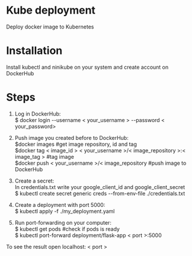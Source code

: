 Kube deployment
=======

Deploy docker image to Kubernetes  

Installation
=======
Install kubectl and ninikube on your system and create account on DockerHub  

Steps
=======
1. Log in DockerHub:  
$ docker login --username < your_username > --password < your_password>  

2. Push image you created before to DockerHub:  
$docker images #get image repository, id and tag  
$docker tag < image_id > < your_username >/< image_repository >:< image_tag > #tag image  
$docker push < your_username >/< image_repository  #push image to DockerHub  

3. Create a secret:  
In credentials.txt write your google_client_id and google_client_secret  
$ kubectl create secret generic creds --from-env-file ./credentials.txt  

4. Create a deployment with port 5000:  
$ kubectl apply -f ./my_deployment.yaml  

5. Run port-forwarding on your computer:  
$ kubectl get pods #check if pods is ready  
$ kubectl port-forward deployment/flask-app < port >:5000  


To see the result open localhost: < port >
